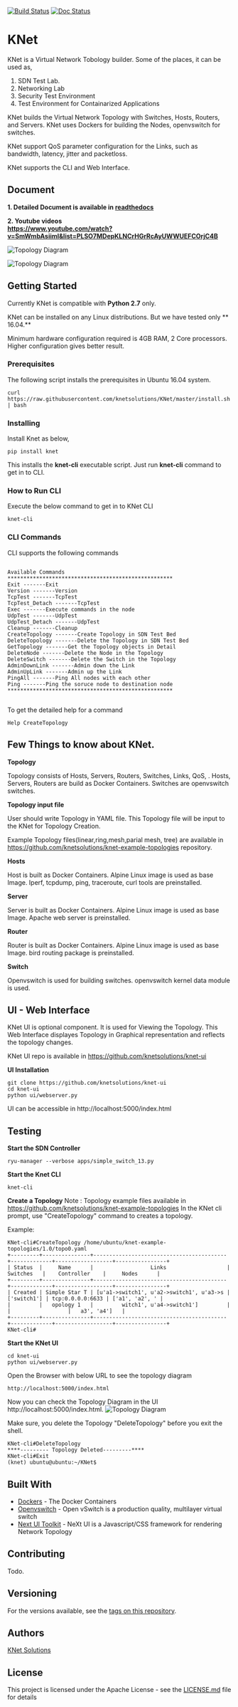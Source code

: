 [![Build Status](https://travis-ci.org/knetsolutions/KNet.svg?branch=master)](https://travis-ci.org/knetsolutions/KNet)
[![Doc Status](https://readthedocs.org/projects/knet-topology-builder/badge/?version=latest)](http://knet-topology-builder.readthedocs.org/en/latest/)

# KNet

KNet is a Virtual Network Tobology builder. Some of the places, it can be used as,

1.  SDN Test Lab.
2.  Networking Lab
3.  Security Test Environment 
4.  Test Environment for Containarized Applications


KNet builds the Virtual Network Topology with Switches, Hosts, Routers, and Servers. KNet uses Dockers for building the Nodes, openvswitch for switches.

KNet support QoS parameter configuration for the Links, such as bandwidth, latency, jitter and packetloss.

KNet supports the CLI and Web Interface. 

## Document

**1.  Detailed Document is available in [readthedocs](http://knet-topology-builder.readthedocs.io)**


**2.  Youtube videos   
https://www.youtube.com/watch?v=SmWmbAsiimI&list=PLSO7MDepKLNCrHGrRcAyUWWUEFCOrjC4B**


![Topology Diagram](docs/imgs/topo0.png?raw=true) 

![Topology Diagram](docs/imgs/routing_img.png?raw=true) 


## Getting Started

Currently KNet is compatible with **Python 2.7** only.

KNet can be installed on any Linux distributions. But we have tested only ** 16.04.**

Minimum hardware configuration required is 4GB RAM, 2 Core processors. Higher configuration gives better result. 


### Prerequisites

The following script installs the prerequisites in Ubuntu 16.04 system. 

```
curl https://raw.githubusercontent.com/knetsolutions/KNet/master/install.sh | bash
```

### Installing

Install Knet as below,

```
pip install knet

```

This installs the **knet-cli** executable script. Just run **knet-cli** command to get in to CLI.


### How to Run CLI

Execute the below command to get in to KNet CLI
```
knet-cli
```

### CLI Commands

CLI supports the following commands

```

Available Commands 
****************************************************
Exit -------Exit
Version -------Version
TcpTest -------TcpTest
TcpTest_Detach -------TcpTest
Exec -------Execute commands in the node
UdpTest -------UdpTest
UdpTest_Detach -------UdpTest
Cleanup -------Cleanup
CreateTopology -------Create Topology in SDN Test Bed
DeleteTopology -------Delete the Topology in SDN Test Bed
GetTopology -------Get the Topology objects in Detail
DeleteNode -------Delete the Node in the Topology
DeleteSwitch -------Delete the Switch in the Topology
AdminDownLink -------Admin down the Link
AdminUpLink -------Admin up the Link
PingAll -------Ping All nodes with each other
Ping -------Ping the soruce node to destination node
****************************************************


```

To get the detailed help for a command


```
Help CreateTopology

```




## Few Things to know about KNet.


**Topology**

Topology consists of Hosts, Servers, Routers, Switches, Links, QoS, . Hosts, Servers, Routers are build as Docker Containers. Switches are openvswitch switches. 

**Topology input file**

User should write Topology in YAML file. This Topology file will be input to the KNet for Topology Creation.

Example Topology files(linear,ring,mesh,parial mesh, tree) are available in https://github.com/knetsolutions/knet-example-topologies repository. 


**Hosts**

Host is built as Docker Containers. Alpine Linux image is used as base Image. Iperf, tcpdump, ping, traceroute, curl tools are preinstalled.


**Server**

Server is built as Docker Containers. Alpine Linux image is used as base Image. Apache web server is  preinstalled.



**Router**

 Router is built as Docker Containers. Alpine Linux image is used as base Image. bird routing package is preinstalled.



**Switch**

Openvswitch is used for building switches.  openvswitch kernel data  module is used.



## UI - Web Interface

KNet UI is optional component. 
It is used for Viewing the Topology.  This Web Interface displayes Topology in Graphical representation and reflects the topology changes. 

KNet UI repo is available in  https://github.com/knetsolutions/knet-ui

**UI Installation**

```
git clone https://github.com/knetsolutions/knet-ui
cd knet-ui
python ui/webserver.py

```
UI can be accessible in  http://localhost:5000/index.html



## Testing

**Start the SDN Controller**

```
ryu-manager --verbose apps/simple_switch_13.py
```

**Start the Knet CLI**

```
knet-cli
```

**Create a Topology**
Note : Topology example files available in https://github.com/knetsolutions/knet-example-topologies
In the KNet cli prompt, use "CreateTopology" command to creates a topology.


Example:
```
KNet-cli#CreateTopology /home/ubuntu/knet-example-topologies/1.0/topo0.yaml
+---------+---------------+------------------------------------------+-------------+------------------+----------------+
| Status  |     Name      |                  Links                   |  Switches   |    Controller    |     Nodes      |
+---------+---------------+------------------------------------------+-------------+------------------+----------------+
| Created | Simple Star T | [u'a1->switch1', u'a2->switch1', u'a3->s | ['switch1'] | tcp:0.0.0.0:6633 | ['a1', 'a2', ' |
|         |   opology 1   |         witch1', u'a4->switch1']         |             |                  |   a3', 'a4']   |
+---------+---------------+------------------------------------------+-------------+------------------+----------------+
KNet-cli#
```


**Start the KNet UI**


```
cd knet-ui
python ui/webserver.py
```

Open the Browser with below URL to see the topology diagram

```
http://localhost:5000/index.html
```

Now you can check the Topology Diagram in the UI http://localhost:5000/index.html. 
![Topology Diagram](docs/imgs/topo0.png?raw=true) 

Make sure, you delete the Topology "DeleteTopology" before you exit the shell.

```
KNet-cli#DeleteTopology
****--------- Topology Deleted---------****
KNet-cli#Exit
(knet) ubuntu@ubuntu:~/KNet$
```


## Built With

* [Dockers](https://www.docker.com/) - The Docker Containers
* [Openvswitch](http://openvswitch.github.io/) - Open vSwitch is a production quality, multilayer virtual switch 
* [Next UI Toolkit](https://github.com/NeXt-UI/next-tutorials) - NeXt UI is a Javascript/CSS framework for rendering Network Topology

## Contributing

Todo.

## Versioning

 For the versions available, see the [tags on this repository](https://github.com/knetsolutions/KNet/tags). 

## Authors

[KNet Solutions](http://knetsolutions.in)

## License

This project is licensed under the Apache License - see the [LICENSE.md](LICENSE.md) file for details
